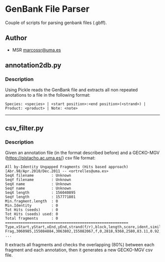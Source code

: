 # GenBank File Parser
Couple of scripts for parsing genbank files (.gbff).
## Author
- MSR <marcossr@uma.es>
## annotation2db.py
### Description
Using Pickle reads the GenBank file and extracts all non repeated anotations to a file in the following format:
```
Species: <species> | <start position>:<end position>(<strand>) | Product: <product> | Note: <note>
```
---
## csv_filter.py
### Description
Given an annotation file (in the format described before) and a GECKO-MGV (https://pistacho.ac.uma.es/) csv file format:
```
All by-Identity Ungapped Fragments (Hits based approach)
[Abr.98/Apr.2010/Dec.2011 -- <ortrelles@uma.es>
SeqX filename        : Unknown
SeqY filename        : Unknown
SeqX name            : Unknown
SeqY name            : Unknown
SeqX length          : 156040895
SeqY length          : 157771801
Min.fragment.length  : 0
Min.Identity         : 0
Tot Hits (seeds)     : 0
Tot Hits (seeds) used: 0
Total fragments      : 0
========================================================
Type,xStart,yStart,xEnd,yEnd,strand(f/r),block,length,score,ident,similarity,%ident,SeqX,SeqY
Frag,3060985,155084884,3063802,155082067,f,0,2818,9368,2580,83.11,0.92,0,0
...
```
It extracts all fragments and checks the overlapping (80%) between each fragment and each annotation, then it generates a new GECKO-MGV csv file. 
